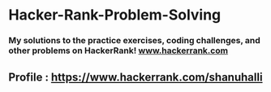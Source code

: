 # Hacker-Rank-Problem-Solving
### My solutions to the practice exercises, coding challenges, and other problems on HackerRank! www.hackerrank.com

## Profile : https://www.hackerrank.com/shanuhalli
